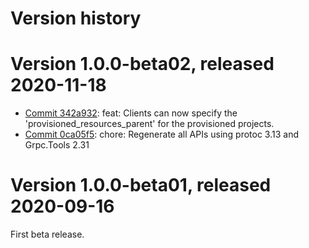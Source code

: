# Version history

# Version 1.0.0-beta02, released 2020-11-18

- [Commit 342a932](https://github.com/googleapis/google-cloud-dotnet/commit/342a932): feat: Clients can now specify the 'provisioned_resources_parent' for the provisioned projects.
- [Commit 0ca05f5](https://github.com/googleapis/google-cloud-dotnet/commit/0ca05f5): chore: Regenerate all APIs using protoc 3.13 and Grpc.Tools 2.31

# Version 1.0.0-beta01, released 2020-09-16

First beta release.
